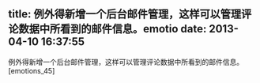 title: 例外得新增一个后台邮件管理，这样可以管理评论数据中所看到的邮件信息。emotio
date: 2013-04-10 16:37:55
---

例外得新增一个后台邮件管理，这样可以管理评论数据中所看到的邮件信息。<span style="white-space:normal;">[emotions_45]</span>